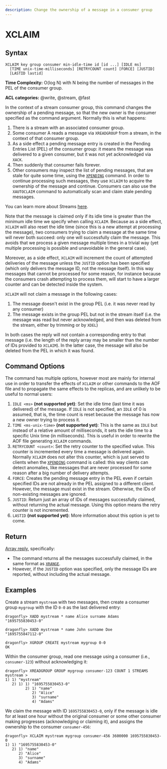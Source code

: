```yaml
---
description: Change the ownership of a message in a consumer group
---
```


# XCLAIM

## Syntax

	XCLAIM key group consumer min-idle-time id [id ...] [IDLE ms]
      [TIME unix-time-milliseconds] [RETRYCOUNT count] [FORCE] [JUSTID]
      [LASTID lastid]

**Time Complexity:** O(log N) with N being the number of messages in the PEL of the consumer group.

**ACL categories:** @write, @stream, @fast

In the context of a stream consumer group, this command changes the ownership of a pending message, so that the new owner is the consumer specified as the command argument.
Normally this is what happens:

1. There is a stream with an associated consumer group.
2. Some consumer A reads a message via `XREADGROUP` from a stream, in the context of that consumer group.
3. As a side effect a pending message entry is created in the Pending Entries List (PEL) of the consumer group:
   it means the message was delivered to a given consumer, but it was not yet acknowledged via `XACK`.
4. Then suddenly that consumer fails forever.
5. Other consumers may inspect the list of pending messages, that are stale for quite some time, using the [`XPENDING`](./xpending.md) command.
   In order to continue processing such messages, they use `XCLAIM` to acquire the ownership of the message and continue.
   Consumers can also use the `XAUTOCLAIM` command to automatically scan and claim stale pending messages.

You can learn more about Streams [here](https://redis.io/docs/data-types/streams/).

Note that the message is claimed only if its idle time is greater than the minimum idle time we specify when calling `XCLAIM`.
Because as a side effect, `XCLAIM` will also reset the idle time (since this is a new attempt at processing the message),
two consumers trying to claim a message at the same time will never both succeed: only one will successfully claim the message.
This avoids that we process a given message multiple times in a trivial way (yet multiple processing is possible and unavoidable in the general case).

Moreover, as a side effect, `XCLAIM` will increment the count of attempted deliveries of the message unless the `JUSTID` option has been specified (which only delivers the message ID, not the message itself).
In this way messages that cannot be processed for some reason, for instance because the consumers crash attempting to process them, will start to have a larger counter and can be detected inside the system.

`XCLAIM` will not claim a message in the following cases:

1. The message doesn't exist in the group PEL (i.e. it was never read by any consumer)
2. The message exists in the group PEL but not in the stream itself (i.e. the message was read but never acknowledged, and then was deleted from the stream, either by trimming or by `XDEL`)

In both cases the reply will not contain a corresponding entry to that message (i.e. the length of the reply array may be smaller than the number of IDs provided to `XCLAIM`).
In the latter case, the message will also be deleted from the PEL in which it was found.

## Command Options

The command has multiple options, however most are mainly for internal use in order to transfer the effects of `XCLAIM` or other commands
to the AOF file and to propagate the same effects to the replicas, and are unlikely to be useful to normal users:

1. `IDLE <ms>` **(not supported yet)**: Set the idle time (last time it was delivered) of the message.
   If `IDLE` is not specified, an `IDLE` of 0 is assumed, that is, the time count is reset because the message has now a new owner trying to process it.
2. `TIME <ms-unix-time>` **(not supported yet)**: This is the same as `IDLE` but instead of a relative amount of milliseconds, it sets the idle time to a specific Unix time (in milliseconds).
   This is useful in order to rewrite the AOF file generating `XCLAIM` commands.
3. `RETRYCOUNT <count>`: Set the retry counter to the specified value. This counter is incremented every time a message is delivered again.
   Normally `XCLAIM` does not alter this counter, which is just served to clients when the [`XPENDING`](./xpending.md) command is called:
   this way clients can detect anomalies, like messages that are never processed for some reason after a big number of delivery attempts.
4. `FORCE`: Creates the pending message entry in the PEL even if certain specified IDs are not already in the PEL assigned to a different client.
   However, the message must exist in the stream. Otherwise, the IDs of non-existing messages are ignored. 
5. `JUSTID`: Return just an array of IDs of messages successfully claimed, without returning the actual message.
   Using this option means the retry counter is not incremented.
6. `LASTID` **(not supported yet)**: More information about this option is yet to come.

## Return

[Array reply](https://redis.io/docs/reference/protocol-spec/#arrays), specifically:

- The command returns all the messages successfully claimed, in the same format as [`XRANGE`](./xrange.md).
- However, if the `JUSTID` option was specified, only the message IDs are reported, without including the actual message.

## Examples

Create a stream `mystream` with two messages, then create a consumer group `mygroup` with the ID `0-0` as the last delivered entry:

```shell
dragonfly> XADD mystream * name Alice surname Adams
"1695755830453-0"

dragonfly> XADD mystream * name John surname Doe
"1695755847112-0"

dragonfly> XGROUP CREATE mystream mygroup 0-0
OK
```

Within the consumer group, read one message using a consumer (i.e., `consumer-123`) without acknowledging it:

```shell
dragonfly> XREADGROUP GROUP mygroup consumer-123 COUNT 1 STREAMS mystream >
1) 1) "mystream"
   2) 1) 1) "1695755830453-0"
         2) 1) "name"
            2) "Alice"
            3) "surname"
            4) "Adams"
```

We claim the message with ID `1695755830453-0`, only if the message is idle for at least one hour without the original consumer
or some other consumer making progresses (acknowledging or claiming it), and assigns the ownership to the consumer `consumer-456`:

```shell
dragonfly> XCLAIM mystream mygroup consumer-456 3600000 1695755830453-0
1) 1) "1695755830453-0"
   2) 1) "name"
      2) "Alice"
      3) "surname"
      4) "Adams"
```
